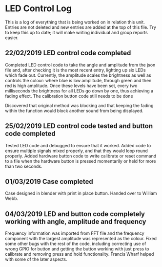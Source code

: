 # LED Control Log
This is a log of everything that is being worked on in relation this unit.
Entries are not deleted and new entries are added at the top of this file.
Try to keep this up to date; it will make writing individual and group reports
easier.

## 22/02/2019 LED control code completed
Completed LED control code to take the angle and amplitude from the json file and, after checking it is the most recent entry, lighting up six LEDs which fade out. Currently, the amplitude scales the brightness as well as controls the colour: where blue is low amplitude, through green and then red is high amplitude. Once these levels have been set, every two milliseconds the brightness for all LEDs go down by one, thus achieving a fading effect. The calibration button code still needs to be done

Discovered that original method was blocking and that keeping the fading within the function would block another sound from being displayed.

## 25/02/2019 LED control code tested and button code completed
Tested LED code and debugged to ensure that it worked. Added code to ensure multiple signals mixed properly, and that they would loop round properly. Added hardware button code to write calibrate or reset command to a file when the hardware button is pressed momentarily or held for more than two seconds.

## 01/03/2019 Case completed
Case designed in blender with print in place button. Handed over to William Webb.

## 04/03/2019 LED and button code completely working with angle, amplitude and frequency
Frequency information was imported from FFT file and the frequency component with the largest amplitude was represented as the colour. Fixed some other bugs with the rest of the code, including correcting use of wrong GPIO for button and getting the button working with just press to calibrate and removing press and hold functionality. Francis Wharf helped with some of the later aspects.
